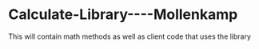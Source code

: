 # Calculate-Library----Mollenkamp
This will contain math methods as well as client code that uses the library
